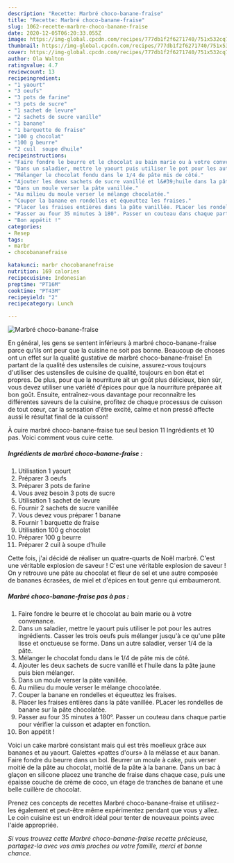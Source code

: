 ```yaml
---
description: "Recette: Marbré choco-banane-fraise"
title: "Recette: Marbré choco-banane-fraise"
slug: 1062-recette-marbre-choco-banane-fraise
date: 2020-12-05T06:20:33.055Z
image: https://img-global.cpcdn.com/recipes/777db1f2f6271740/751x532cq70/marbre-choco-banane-fraise-photo-principale-de-la-recette.jpg
thumbnail: https://img-global.cpcdn.com/recipes/777db1f2f6271740/751x532cq70/marbre-choco-banane-fraise-photo-principale-de-la-recette.jpg
cover: https://img-global.cpcdn.com/recipes/777db1f2f6271740/751x532cq70/marbre-choco-banane-fraise-photo-principale-de-la-recette.jpg
author: Ola Walton
ratingvalue: 4.7
reviewcount: 13
recipeingredient:
- "1 yaourt"
- "3 oeufs"
- "3 pots de farine"
- "3 pots de sucre"
- "1 sachet de levure"
- "2 sachets de sucre vanille"
- "1 banane"
- "1 barquette de fraise"
- "100 g chocolat"
- "100 g beurre"
- "2 cuil  soupe dhuile"
recipeinstructions:
- "Faire fondre le beurre et le chocolat au bain marie ou à votre convenance."
- "Dans un saladier, mettre le yaourt puis utiliser le pot pour les autres ingrédients. Casser les trois oeufs puis mélanger jusqu&#39;à ce qu&#39;une pâte lisse et onctueuse se forme. Dans un autre saladier, verser 1/4 de la pâte."
- "Mélanger le chocolat fondu dans le 1/4 de pâte mis de côté."
- "Ajouter les deux sachets de sucre vanillé et l&#39;huile dans la pâte jaune puis bien mélanger."
- "Dans un moule verser la pâte vanillée."
- "Au milieu du moule verser le mélange chocolatée."
- "Couper la banane en rondelles et équeuttez les fraises."
- "Placer les fraises entières dans la pâte vanillée. PLacer les rondelles de banane sur la pâte chocolatée."
- "Passer au four 35 minutes à 180°. Passer un couteau dans chaque partie pour vérifier la cuisson et adapter en fonction."
- "Bon appétit !"
categories:
- Resep
tags:
- marbr
- chocobananefraise

katakunci: marbr chocobananefraise 
nutrition: 169 calories
recipecuisine: Indonesian
preptime: "PT16M"
cooktime: "PT43M"
recipeyield: "2"
recipecategory: Lunch

---
```



![Marbré choco-banane-fraise](https://img-global.cpcdn.com/recipes/777db1f2f6271740/751x532cq70/marbre-choco-banane-fraise-photo-principale-de-la-recette.jpg)

En général, les gens se sentent inférieurs à marbré choco-banane-fraise parce qu'ils ont peur que la cuisine ne soit pas bonne. Beaucoup de choses ont un effet sur la qualité gustative de marbré choco-banane-fraise! En partant de la qualité des ustensiles de cuisine, assurez-vous toujours d'utiliser des ustensiles de cuisine de qualité, toujours en bon état et propres. De plus, pour que la nourriture ait un goût plus délicieux, bien sûr, vous devez utiliser une variété d'épices pour que la nourriture préparée ait bon goût. Ensuite, entraînez-vous davantage pour reconnaître les différentes saveurs de la cuisine, profitez de chaque processus de cuisson de tout cœur, car la sensation d'être excité, calme et non pressé affecte aussi le résultat final de la cuisson!

<!--inarticleads1-->

À cuire marbré choco-banane-fraise tue seul besion 11 Ingrédients et 10 pas. Voici comment vous cuire cette.

##### Ingrédients de marbré choco-banane-fraise :

1. Utilisation 1 yaourt
1. Préparer 3 oeufs
1. Préparer 3 pots de farine
1. Vous avez besoin 3 pots de sucre
1. Utilisation 1 sachet de levure
1. Fournir 2 sachets de sucre vanillée
1. Vous devez vous préparer 1 banane
1. Fournir 1 barquette de fraise
1. Utilisation 100 g chocolat
1. Préparer 100 g beurre
1. Préparer 2 cuil à soupe d&#39;huile


Cette fois, j&#39;ai décidé de réaliser un quatre-quarts de Noël marbré. C&#39;est une véritable explosion de saveur ! C&#39;est une véritable explosion de saveur ! On y retrouve une pâte au chocolat et fleur de sel et une autre composée de bananes écrasées, de miel et d&#39;épices en tout genre qui embaumeront. 

<!--inarticleads2-->

##### Marbré choco-banane-fraise pas à pas :

1. Faire fondre le beurre et le chocolat au bain marie ou à votre convenance.
1. Dans un saladier, mettre le yaourt puis utiliser le pot pour les autres ingrédients. Casser les trois oeufs puis mélanger jusqu&#39;à ce qu&#39;une pâte lisse et onctueuse se forme. Dans un autre saladier, verser 1/4 de la pâte.
1. Mélanger le chocolat fondu dans le 1/4 de pâte mis de côté.
1. Ajouter les deux sachets de sucre vanillé et l&#39;huile dans la pâte jaune puis bien mélanger.
1. Dans un moule verser la pâte vanillée.
1. Au milieu du moule verser le mélange chocolatée.
1. Couper la banane en rondelles et équeuttez les fraises.
1. Placer les fraises entières dans la pâte vanillée. PLacer les rondelles de banane sur la pâte chocolatée.
1. Passer au four 35 minutes à 180°. Passer un couteau dans chaque partie pour vérifier la cuisson et adapter en fonction.
1. Bon appétit !


Voici un cake marbré consistant mais qui est très moelleux grâce aux bananes et au yaourt. Galettes «pattes d&#39;ours» à la mélasse et aux banan. Faire fondre du beurre dans un bol. Beurrer un moule à cake, puis verser moitié de la pâte au chocolat, moitié de la pâte à la banane. Dans un bac à glaçon en silicone placez une tranche de fraise dans chaque case, puis une épaisse couche de crème de coco, un étage de tranches de banane et une belle cuillère de chocolat. 

<!--inarticleads1-->

<p>
Prenez ces concepts de recettes Marbré choco-banane-fraise et utilisez-les également et peut-être même expérimentez pendant que vous y allez. Le coin cuisine est un endroit idéal pour tenter de nouveaux points avec l'aide appropriée.
</p>

<p>
<i>Si vous trouvez cette Marbré choco-banane-fraise recette précieuse, partagez-la avec vos amis proches ou votre famille, merci et bonne chance.</i>
</p>
